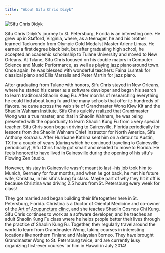```yaml
---
title: "About Sifu Chris Didyk"
---
```


![Sifu Chris Didyk](/assets/site_img/sifu-chris.jpg)

Sifu Chris Didyk's journey to St. Petersburg, Florida is an interesting one. He grew up in Stafford, Virginia, where, as a teenager, he and his brother learned Taekwondo from Olympic Gold Medalist Master Arlene Limas. He earned a first degree black belt, but after graduating high school, he accepted an academic scholarship to Tulane University and moved to New Orleans. At Tulane, Sifu Chris focused on his double majors in Computer Science and Music Performance, as well as playing jazz piano around town. Once again, he was blessed with wonderful teachers: Faina Lushtak for classical piano and Ellis Marsalis and Peter Martin for jazz piano.

After graduating from Tulane with honors, Sifu Chris stayed in New Orleans, where he started his career as a software developer and began his search to learn traditional Shaolin Kung Fu. After months of researching everything he could find about kung fu and the many schools that offer its hundreds of flavors, he came across [the web site of Grandmaster Wong Kiew Kit and the Shaolin Wahnam Institute](http://www.shaolin.org). Sifu Chris quickly realized that Grandmaster Wong was a true master, and that in Shaolin Wahnam, he was being presented with the opportunity to learn Shaolin Kung Fu from a very special teacher. Sifu Chris soon began driving to Gainesville, Florida periodically for lessons from the Shaolin Wahnam Chief Instructor for North America, Sifu Anthony Korahais. After Hurricane Katrina sent him on a detour to Austin, TX for a couple of years (during which he continued traveling to Gainesville periodically), Sifu Chris finally got smart and decided to move to Florida. He feels honored to have lived in Gainesville during the opening of his sifu's Flowing Zen Studio.

However, his stay in Gainesville wasn't meant to last -his job took him to Munich, Germany for four months, and when he got back, he met his future wife, Christina, in his sifu's kung fu class. Maybe part of why they hit it off is because Christina was driving 2.5 hours from St. Petersburg every week for class!

They got married and began building their life together here in St. Petersburg, Florida. Christina is a Doctor of Oriental Medicine and co-owner of the [Art of Acupuncture clinic](http://artofacu-stpete.com/), and she teaches Shaolin Cosmos Chi Kung. Sifu Chris continues to work as a software developer, and he teaches an adult Shaolin Kung Fu class where he helps people better their lives through the practice of Shaolin Kung Fu. Together, they regularly travel around the world to learn from Grandmaster Wong, taking courses in interesting locations like northern Finland and Malaysian Borneo. They have brought Grandmaster Wong to St. Petersburg twice, and are currently busy organizing first-ever courses for him in Hawaii in July 2014!
